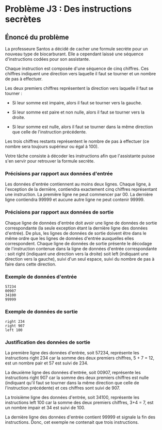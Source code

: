 # Problème J3 : Des instructions secrètes

## Énoncé du problème

La professeure Santos a décidé de cacher une formule secrète pour un
nouveau type de biocarburant. Elle a cependant laissé une séquence
d'instructions codées pour son assistante.

Chaque instruction est composée d'une séquence de cinq chiffres. Ces
chiffres indiquent une direction vers laquelle il faut se tourner et un
nombre de pas à effectuer.

Les deux premiers chiffres représentent la direction vers laquelle il
faut se tourner :

- Si leur somme est impaire, alors il faut se tourner vers la gauche.

- Si leur somme est paire et non nulle, alors il faut se tourner vers
    la droite.

- Si leur somme est nulle, alors il faut se tourner dans la même
    direction que celle de l'instruction précédente.

Les trois chiffres restants représentent le nombre de pas à effectuer
(ce nombre sera toujours supérieur ou égal à 100).

Votre tâche consiste à décoder les instructions afin que l'assistante
puisse s'en servir pour retrouver la formule secrète.

### Précisions par rapport aux données d'entrée

Les données d'entrée contiennent au moins deux lignes. Chaque ligne, à
l'exception de la dernière, contiendra exactement cinq chiffres
représentant une instruction. La première ligne ne peut commencer par
00. La dernière ligne contiendra 99999 et aucune autre ligne ne peut
contenir 99999.

### Précisions par rapport aux données de sortie

Chaque ligne de données d'entrée doit avoir une ligne de données de
sortie correspondante (la seule exception étant la dernière ligne des
données d'entrée). De plus, les lignes de données de sortie doivent être
dans le même ordre que les lignes de données d'entrée auxquelles elles
correspondent. Chaque ligne de données de sortie présente le décodage de
l'instruction contenue dans la ligne de données d'entrée correspondante
: soit right (indiquant une direction vers la droite) soit left
(indiquant une direction vers la gauche), suivi d'un seul espace, suivi
du nombre de pas à faire dans cette direction.

### Exemple de données d'entrée

```in
57234
00907
34100
99999
```

### Exemple de données de sortie

```out
right 234
right 907
left 100
```

### Justification des données de sortie

La première ligne des données d'entrée, soit 57234, représente les
instructions right 234 car la somme des deux premiers chiffres, 5 + 7 =
12, est un nombre pair et 57 est suivi de 234.

La deuxième ligne des données d'entrée, soit 00907, représente les
instructions right 907 car la somme des deux premiers chiffres est nulle
(indiquant qu'il faut se tourner dans la même direction que celle de
l'instruction précédente) et ces chiffres sont suivi de 907.

La troisième ligne des données d'entrée, soit 34100, représente les
instructions left 100 car la somme des deux premiers chiffres, 3+4 = 7,
est un nombre impair et 34 est suivi de 100.

La dernière ligne des données d'entrée contient 99999 et signale la fin
des instructions. Donc, cet exemple ne contenait que trois instructions.

